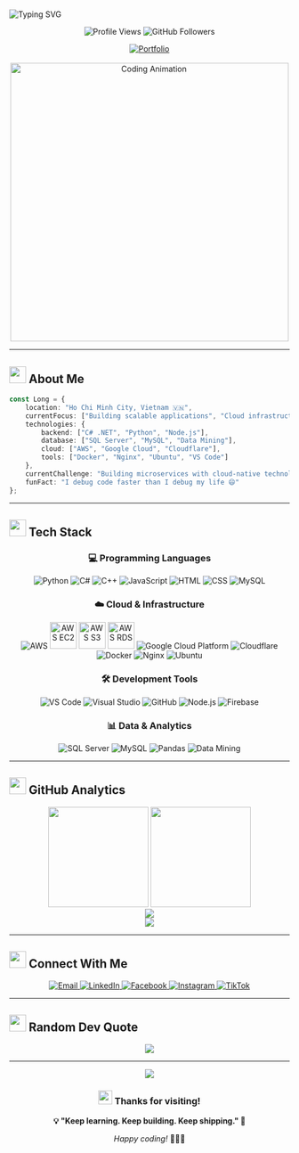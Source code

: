 # <div align="center">
<img src="https://readme-typing-svg.herokuapp.com?font=Fira+Code&size=30&pause=1000&color=667EEA&width=435&lines=Hi%2C+I'm+Long+%F0%9F%91%8B;Backend+ Developer;Data+Analyst;Cloud+Engineer" alt="Typing SVG" />
</div>

<p align="center">
  <img src="https://komarev.com/ghpvc/?username=nguyenlongCS&label=Profile%20views&color=667eea&style=flat" alt="Profile Views" />
  <img src="https://img.shields.io/github/followers/nguyenlongCS?label=Followers&style=social" alt="GitHub Followers" />
</p>

<div align="center">
  <a href="http://nguyenlongcs.github.io/portfolio.github.io/" target="_blank">
    <img src="https://img.shields.io/badge/_Portfolio-667EEA?style=for-the-badge&logo=firefox&logoColor=white" alt="Portfolio" />
  </a>
</div>

<br>

<div align="center">
  <img src="https://i.pinimg.com/originals/0a/7b/e7/0a7be7b9f24ce4dd9f6243476d03cf98.gif" alt="Coding Animation" width="500"/>
</div>

---

## <img src="https://media.giphy.com/media/WUlplcMpOCEmTGBtBW/giphy.gif" width="30"> **About Me**

```typescript
const Long = {
    location: "Ho Chi Minh City, Vietnam 🇻🇳",
    currentFocus: ["Building scalable applications", "Cloud infrastructure", "Data analytics"],
    technologies: {
        backend: ["C# .NET", "Python", "Node.js"],
        database: ["SQL Server", "MySQL", "Data Mining"],
        cloud: ["AWS", "Google Cloud", "Cloudflare"],
        tools: ["Docker", "Nginx", "Ubuntu", "VS Code"]
    },
    currentChallenge: "Building microservices with cloud-native technologies",
    funFact: "I debug code faster than I debug my life 😄"
};
```

---

## <img src="https://media.giphy.com/media/iY8CRBdQXODJSCERIr/giphy.gif" width="30"> **Tech Stack**

<div align="center">

### 💻 **Programming Languages**
<p>
  <img src="https://skillicons.dev/icons?i=python" title="Python" />
  <img src="https://skillicons.dev/icons?i=cs" title="C#" />
  <img src="https://skillicons.dev/icons?i=cpp" title="C++" />
  <img src="https://skillicons.dev/icons?i=js" title="JavaScript" />
  <img src="https://skillicons.dev/icons?i=html" title="HTML" />
  <img src="https://skillicons.dev/icons?i=css" title="CSS" />
  <img src="https://skillicons.dev/icons?i=mysql" title="MySQL" />
</p>

### ☁️ **Cloud & Infrastructure**
<p>
  <img src="https://skillicons.dev/icons?i=aws" title="AWS" />
  <img src="https://files.svgcdn.io/logos/aws-ec2.png" width="48" height="48" title="AWS EC2" />
  <img src="https://media2.dev.to/dynamic/image/width=1080,height=1080,fit=cover,gravity=auto,format=auto/https%3A%2F%2Fdev-to-uploads.s3.amazonaws.com%2Fuploads%2Farticles%2Fip7ork2m951siwgpkety.png" width="48" height="48" title="AWS S3" />
  <img src="https://miro.medium.com/v2/resize:fit:512/1*Zc-KGvvjhdUZGSkanonAeA.png" width="48" height="48" title="AWS RDS" />
  <img src="https://skillicons.dev/icons?i=gcp" title="Google Cloud Platform" />
  <img src="https://skillicons.dev/icons?i=cloudflare" title="Cloudflare" />
  <img src="https://skillicons.dev/icons?i=docker" title="Docker" />
  <img src="https://skillicons.dev/icons?i=nginx" title="Nginx" />
  <img src="https://skillicons.dev/icons?i=ubuntu" title="Ubuntu" />
</p>

### 🛠️ **Development Tools**
<p>
  <img src="https://skillicons.dev/icons?i=vscode" title="VS Code" />
  <img src="https://skillicons.dev/icons?i=visualstudio" title="Visual Studio" />
  <img src="https://skillicons.dev/icons?i=github" title="GitHub" />
  <img src="https://skillicons.dev/icons?i=nodejs" title="Node.js" />
  <img src="https://skillicons.dev/icons?i=firebase" title="Firebase" />
</p>

### 📊 **Data & Analytics**
<p>
  <img src="https://img.shields.io/badge/SQL_Server-CC2927?style=for-the-badge&logo=microsoft-sql-server&logoColor=white" title="SQL Server" />
  <img src="https://img.shields.io/badge/MySQL-4479A1?style=for-the-badge&logo=mysql&logoColor=white" title="MySQL" />
  <img src="https://img.shields.io/badge/Pandas-150458?style=for-the-badge&logo=pandas&logoColor=white" title="Pandas" />
  <img src="https://img.shields.io/badge/Data_Mining-FF6B6B?style=for-the-badge&logo=databricks&logoColor=white" title="Data Mining" />
</p>

</div>

---

## <img src="https://media.giphy.com/media/W5eoZHPpUx9sapR0eu/giphy.gif" width="30"> **GitHub Analytics**

<div align="center">
  <img height="180em" src="https://github-readme-stats-eight-theta.vercel.app/api?username=nguyenlongCS&show_icons=true&theme=algolia&include_all_commits=true&count_private=true"/>
  <img height="180em" src="https://github-readme-stats-eight-theta.vercel.app/api/top-langs/?username=nguyenlongCS&layout=compact&langs_count=8&theme=algolia"/>
</div>

<div align="center">
  <img src="https://github-readme-streak-stats.herokuapp.com/?user=nguyenlongCS&theme=algolia&hide_border=true" />
</div>

<div align="center">
  <img src="https://github-readme-activity-graph.vercel.app/graph?username=nguyenlongCS&theme=react-dark&hide_border=true&area=true" />
</div>

---

## <img src="https://media.giphy.com/media/LnQjpWaON8nhr21vNW/giphy.gif" width="30"> **Connect With Me**

<div align="center">

<a href="mailto:thanhlong86.tt@gmail.com">
  <img src="https://img.shields.io/badge/Gmail-D14836?style=for-the-badge&logo=gmail&logoColor=white" alt="Email" />
</a>
<a href="https://www.linkedin.com/in/longnguyencs2k4" target="_blank">
  <img src="https://img.shields.io/badge/LinkedIn-0077B5?style=for-the-badge&logo=linkedin&logoColor=white" alt="LinkedIn" />
</a>
<a href="https://www.facebook.com/longng2k4ou" target="_blank">
  <img src="https://img.shields.io/badge/Facebook-1877F2?style=for-the-badge&logo=facebook&logoColor=white" alt="Facebook" />
</a>
<a href="https://www.instagram.com/thanhlong_2k4/" target="_blank">
  <img src="https://img.shields.io/badge/Instagram-E4405F?style=for-the-badge&logo=instagram&logoColor=white" alt="Instagram" />
</a>
<a href="#">
  <img src="https://img.shields.io/badge/TikTok-000000?style=for-the-badge&logo=tiktok&logoColor=white" alt="TikTok" />
</a>

</div>

---

## <img src="https://media.giphy.com/media/j2pOGeGYKe2xCCKwfi/giphy.gif" width="30"> **Random Dev Quote**

<div align="center">
  <img src="https://quotes-github-readme.vercel.app/api?type=horizontal&theme=radical" />
</div>

---

<div align="center">
  <img src="https://capsule-render.vercel.app/api?type=waving&color=gradient&height=100&section=footer" />
</div>

<div align="center">
  
### <img src="https://media.giphy.com/media/hvRJCLFzcasrR4ia7z/giphy.gif" width="25"> **Thanks for visiting!**

**💡 "Keep learning. Keep building. Keep shipping." 🚀**

*Happy coding!* 👨‍💻✨

</div>
